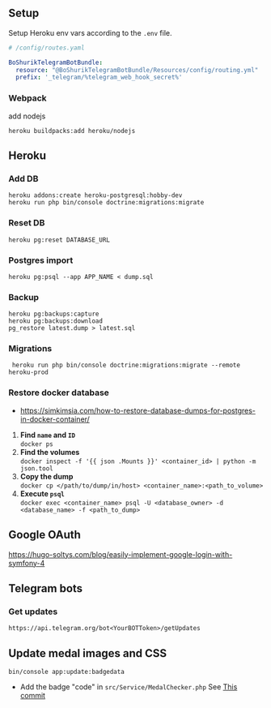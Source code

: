 ## Setup

Setup Heroku env vars according to the `.env` file.

```yaml
# /config/routes.yaml

BoShurikTelegramBotBundle:
  resource: "@BoShurikTelegramBotBundle/Resources/config/routing.yml"
  prefix: '_telegram/%telegram_web_hook_secret%'
```

### Webpack

add nodejs

    heroku buildpacks:add heroku/nodejs

## Heroku

### Add DB
    heroku addons:create heroku-postgresql:hobby-dev
    heroku run php bin/console doctrine:migrations:migrate

### Reset DB

    heroku pg:reset DATABASE_URL

### Postgres import

    heroku pg:psql --app APP_NAME < dump.sql

### Backup
    heroku pg:backups:capture
    heroku pg:backups:download
    pg_restore latest.dump > latest.sql
    
### Migrations
     heroku run php bin/console doctrine:migrations:migrate --remote heroku-prod

### Restore docker database

* https://simkimsia.com/how-to-restore-database-dumps-for-postgres-in-docker-container/

1. **Find `name` and `ID`**<br>`docker ps`
2. **Find the volumes**<br>`docker inspect -f '{{ json .Mounts }}' <container_id> | python -m json.tool`
3. **Copy the dump**<br>`docker cp </path/to/dump/in/host> <container_name>:<path_to_volume>`
4. **Execute `psql`**<br> `docker exec <container_name> psql -U <database_owner> -d <database_name> -f <path_to_dump>`

## Google OAuth

https://hugo-soltys.com/blog/easily-implement-google-login-with-symfony-4

## Telegram bots

### Get updates
    https://api.telegram.org/bot<YourBOTToken>/getUpdates

## Update medal images and CSS

```text
bin/console app:update:badgedata
```

* Add the badge "code" in `src/Service/MedalChecker.php`
    See [This commit](https://github.com/4e-ecuador/website-bot/commit/ec7da179a0a4b469a0307938e96e271f9bb3eaec#diff-b27ba46e8094e3228d04607361f593fe)
